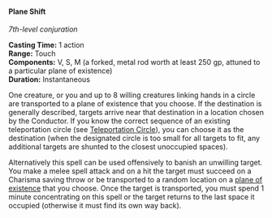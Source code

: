 #### Plane Shift
<!-- TODO Check and tag this spell -->
<!-- markdownlint-disable-next-line no-emphasis-as-heading -->
_7th-level conjuration_

**Casting Time:** 1 action \
**Range:** Touch \
**Components:** V, S, M (a forked, metal rod worth at least 250 gp, attuned to a particular plane of existence) \
**Duration:** Instantaneous

One creature, or you and up to 8 willing creatures linking hands in a circle are transported to a plane of existence that you choose.
If the destination is generally described, targets arrive near that destination in a location chosen by the Conductor.
If you know the correct sequence of an existing teleportation circle (see [Teleportation Circle](#Teleportation_Circle_teleportation_circle)), you can choose it as the destination (when the designated circle is too small for all targets to fit, any additional targets are shunted to the closest unoccupied spaces).

Alternatively this spell can be used offensively to banish an unwilling target.
You make a melee spell attack and on a hit the target must succeed on a Charisma saving throw or be transported to a random location on a [plane of existence](#Planes_of_Existence_planes_of_existence) that you choose.
Once the target is transported, you must spend 1 minute concentrating on this spell or the target returns to the last space it occupied (otherwise it must find its own way back).
